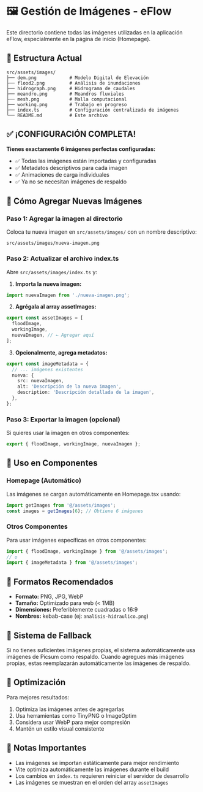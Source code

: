 # 🖼️ Gestión de Imágenes - eFlow

Este directorio contiene todas las imágenes utilizadas en la aplicación eFlow, especialmente en la página de inicio (Homepage).

## 📁 Estructura Actual

```
src/assets/images/
├── dem.png            # Modelo Digital de Elevación
├── flood2.png         # Análisis de inundaciones
├── hidrograph.png     # Hidrograma de caudales
├── meandro.png        # Meandros fluviales
├── mesh.png           # Malla computacional
├── working.png        # Trabajo en progreso
├── index.ts           # Configuración centralizada de imágenes
└── README.md          # Este archivo
```

## ✅ **¡CONFIGURACIÓN COMPLETA!**

**Tienes exactamente 6 imágenes perfectas configuradas:**

- ✅ Todas las imágenes están importadas y configuradas
- ✅ Metadatos descriptivos para cada imagen
- ✅ Animaciones de carga individuales
- ✅ Ya no se necesitan imágenes de respaldo

## 🚀 Cómo Agregar Nuevas Imágenes

### Paso 1: Agregar la imagen al directorio

Coloca tu nueva imagen en `src/assets/images/` con un nombre descriptivo:

```
src/assets/images/nueva-imagen.png
```

### Paso 2: Actualizar el archivo index.ts

Abre `src/assets/images/index.ts` y:

1. **Importa la nueva imagen:**

```typescript
import nuevaImagen from './nueva-imagen.png';
```

2. **Agrégala al array assetImages:**

```typescript
export const assetImages = [
  floodImage,
  workingImage,
  nuevaImagen, // ← Agregar aquí
];
```

3. **Opcionalmente, agrega metadatos:**

```typescript
export const imageMetadata = {
  // ... imágenes existentes
  nueva: {
    src: nuevaImagen,
    alt: 'Descripción de la nueva imagen',
    description: 'Descripción detallada de la imagen',
  },
};
```

### Paso 3: Exportar la imagen (opcional)

Si quieres usar la imagen en otros componentes:

```typescript
export { floodImage, workingImage, nuevaImagen };
```

## 🎯 Uso en Componentes

### Homepage (Automático)

Las imágenes se cargan automáticamente en Homepage.tsx usando:

```typescript
import getImages from '@/assets/images';
const images = getImages(6); // Obtiene 6 imágenes
```

### Otros Componentes

Para usar imágenes específicas en otros componentes:

```typescript
import { floodImage, workingImage } from '@/assets/images';
// o
import { imageMetadata } from '@/assets/images';
```

## 📝 Formatos Recomendados

- **Formato:** PNG, JPG, WebP
- **Tamaño:** Optimizado para web (< 1MB)
- **Dimensiones:** Preferiblemente cuadradas o 16:9
- **Nombres:** kebab-case (ej: `analisis-hidraulico.png`)

## 🔄 Sistema de Fallback

Si no tienes suficientes imágenes propias, el sistema automáticamente usa imágenes de Picsum como respaldo. Cuando agregues más imágenes propias, estas reemplazarán automáticamente las imágenes de respaldo.

## 🎨 Optimización

Para mejores resultados:

1. Optimiza las imágenes antes de agregarlas
2. Usa herramientas como TinyPNG o ImageOptim
3. Considera usar WebP para mejor compresión
4. Mantén un estilo visual consistente

## 🚨 Notas Importantes

- Las imágenes se importan estáticamente para mejor rendimiento
- Vite optimiza automáticamente las imágenes durante el build
- Los cambios en `index.ts` requieren reiniciar el servidor de desarrollo
- Las imágenes se muestran en el orden del array `assetImages`
